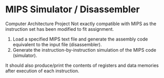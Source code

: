 # MIPS Simulator / Disassembler
 Computer Architecture Project 
 Not exactly compatible with MIPS as the instruction set has been modified to fit assignment.
 
1. Load a specified MIPS text file and generate the assembly code equivalent to the input file (disassembler). 
2. Generate the instruction-by-instruction simulation of the MIPS code (simulator). 

It should also produce/print the contents of registers and data memories after execution of each instruction.
